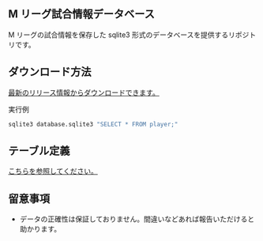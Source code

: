 ## M リーグ試合情報データベース

M リーグの試合情報を保存した sqlite3 形式のデータベースを提供するリポジトリです。

## ダウンロード方法

[最新のリリース情報からダウンロードできます。](https://github.com/konoui/m-league-game-db/releases/latest)

実行例

```bash
sqlite3 database.sqlite3 "SELECT * FROM player;"
```

## テーブル定義

[こちらを参照してください。](./TABLE.md)

## 留意事項

- データの正確性は保証しておりません。間違いなどあれば報告いただけると助かります。
